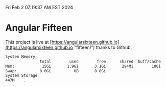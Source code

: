 Fri Feb  2 07:19:37 AM EST 2024

# Angular Fifteen


This project is live at [https://angularsixteen.github.io](https://angularsixteen.github.io "fifteen!") thanks to Github.

```bash
System Memory
               total        used        free      shared  buff/cache   available
Mem:            15Gi       1.9Gi       3.1Gi       294Mi        10Gi        13Gi
Swap:          8.0Gi          0B       8.0Gi
System Storage
447M	.
```
```bash
